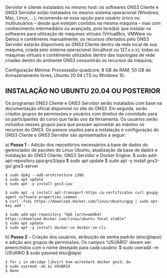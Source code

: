 Servidor e cliente instalados no mesmo host: os softwares GNS3 Cliente e GNS3 Servidor estão instalados no mesmo sistema operacional (Windows, Mac, Linux, ...); recomenda-se essa opção para usuário único ou multiusuários – desde que estejam contidos na mesma máquina – mas com conhecimento intermediário ou avançado, pois terá(ão) que instalar os softwares para utilização de máquinas virtuais (VirtualBox, VMWare ou Qemu) e contêineres manualmente; os recursos ofertados pelo GNS3 Servidor estarão disponíveis ao GNS3 Cliente dentro da rede local de sua máquina, criada pelo sistema operacional (localhost ou 127.x.x.x); todas as máquinas virtuais  e contêineres utilizados dentro das topologias de rede criadas dentro do ambiente GNS3 consumirão os recursos da máquina; 

Configuração Mínima:
Processador quadcore;
8 GB de RAM;
50 GB de Armazenamento livres;
Ubuntu 20.04 LTS ou Windows 10.

## INSTALAÇÃO NO UBUNTU 20.04 OU POSTERIOR

Os programas GNS3 Cliente e GNS3 Servidor serão instalados com base na documentação oficial disponível no site do GNS3. Em seguida, serão criados grupos de permissões e usuários com direitos de convidado para os participantes do curso que farão uso da ferramenta. Os usuários serão incluídos nesses grupos para que possam aproveitar ao máximo os recursos do GNS3. Os passos usados para a instalação e configuração do GNS3 Cliente e GNS3 Servidor são apresentados a seguir:

a)  **Passo 1** - Adição dos repositórios necessários à base de dados do gerenciador de pacotes do Linux Ubuntu, atualização da base de dados e instalação do GNS3 Cliente, GNS3 Servidor e Docker Engine: 
    $ sudo add-apt-repository ppa:gns3/ppa 
    $ sudo apt update 
    $ sudo apt -y install gns3-gui gns3-server 

    $ sudo dpkg --add-architecture i386 
    $ sudo apt update 
    $ sudo apt -y install gns3-iou 

    $ sudo apt -y install apt-transport-https ca-certificates curl gnupg-agent software-properties-common  
    $ curl -fsSL https://download.docker.com/linux/ubuntu/gpg | sudo apt-key add - 

    $ sudo add-apt-repository "deb [arch=amd64] https://download.docker.com/linux/ubuntu focal stable" 
    $ sudo apt update 
    $ sudo apt -y install docker-ce docker-ce-cli 

b)  **Passo 2** – Criação dos usuários, atribuição de senha padrão (etsc@lapsi) e adição aos grupos de permissões. Os campos 'USUÁRIO' devem ser preenchidos com o nome desejado para cada usuário: 
    $ sudo useradd –m USUÁRIO 
    $ sudo passwd etsc@lapsi 

    $ for i in ubridge libvirt kvm wireshark docker gns3; do 
    $ sudo usermod -aG $i USUÁRIO 
    $ done 